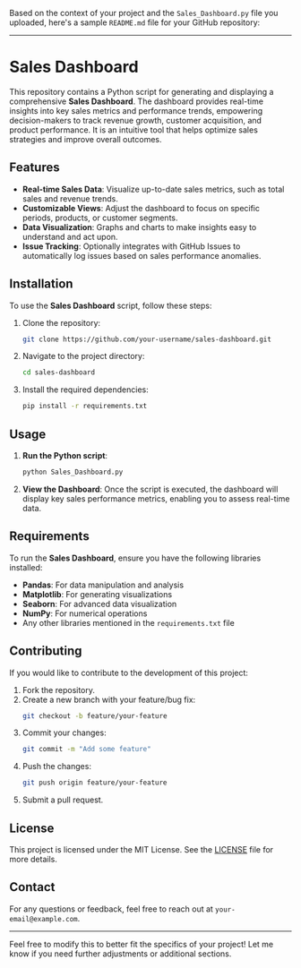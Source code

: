 Based on the context of your project and the `Sales_Dashboard.py` file you uploaded, here's a sample `README.md` file for your GitHub repository:

---

# Sales Dashboard

This repository contains a Python script for generating and displaying a comprehensive **Sales Dashboard**. The dashboard provides real-time insights into key sales metrics and performance trends, empowering decision-makers to track revenue growth, customer acquisition, and product performance. It is an intuitive tool that helps optimize sales strategies and improve overall outcomes.

## Features

- **Real-time Sales Data**: Visualize up-to-date sales metrics, such as total sales and revenue trends.
- **Customizable Views**: Adjust the dashboard to focus on specific periods, products, or customer segments.
- **Data Visualization**: Graphs and charts to make insights easy to understand and act upon.
- **Issue Tracking**: Optionally integrates with GitHub Issues to automatically log issues based on sales performance anomalies.

## Installation

To use the **Sales Dashboard** script, follow these steps:

1. Clone the repository:
   ```bash
   git clone https://github.com/your-username/sales-dashboard.git
   ```
2. Navigate to the project directory:
   ```bash
   cd sales-dashboard
   ```

3. Install the required dependencies:
   ```bash
   pip install -r requirements.txt
   ```

## Usage

1. **Run the Python script**:
   ```bash
   python Sales_Dashboard.py
   ```

2. **View the Dashboard**:
   Once the script is executed, the dashboard will display key sales performance metrics, enabling you to assess real-time data.

## Requirements

To run the **Sales Dashboard**, ensure you have the following libraries installed:

- **Pandas**: For data manipulation and analysis
- **Matplotlib**: For generating visualizations
- **Seaborn**: For advanced data visualization
- **NumPy**: For numerical operations
- Any other libraries mentioned in the `requirements.txt` file

## Contributing

If you would like to contribute to the development of this project:

1. Fork the repository.
2. Create a new branch with your feature/bug fix:
   ```bash
   git checkout -b feature/your-feature
   ```
3. Commit your changes:
   ```bash
   git commit -m "Add some feature"
   ```
4. Push the changes:
   ```bash
   git push origin feature/your-feature
   ```
5. Submit a pull request.

## License

This project is licensed under the MIT License. See the [LICENSE](LICENSE) file for more details.

## Contact

For any questions or feedback, feel free to reach out at `your-email@example.com`.

---

Feel free to modify this to better fit the specifics of your project! Let me know if you need further adjustments or additional sections.
